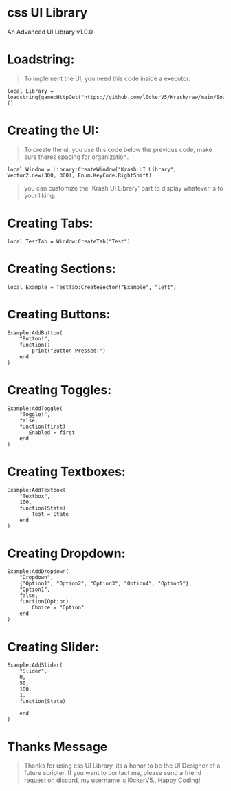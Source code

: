 # css UI Library
An Advanced UI Library
v1.0.0

# Loadstring:
> To implement the UI, you need this code inside a executor.
```
local Library = loadstring(game:HttpGet("https://github.com/l0ckerV5/Krash/raw/main/Source"))()
```

# Creating the UI:
> To create the ui, you use this code below the previous code, make sure theres spacing for organization.
```
local Window = Library:CreateWindow("Krash UI Library", Vector2.new(300, 300), Enum.KeyCode.RightShift)
```
> you can customize the 'Krash UI Library' part to display whatever is to your liking.

# Creating Tabs:

```
local TestTab = Window:CreateTab("Test")
```

# Creating Sections:

```
local Example = TestTab:CreateSector("Example", "left")
```

# Creating Buttons:

```
Example:AddButton(
    "Button!",
    function()
        print("Button Pressed!")
    end
)
```

# Creating Toggles:

```
Example:AddToggle(
    "Toggle!",
    false,
    function(first)
       Enabled = first
    end
)
```

# Creating Textboxes:

```
Example:AddTextbox(
    "Textbox",
    100,
    function(State)
        Test = State
    end
)
```

# Creating Dropdown:

```
Example:AddDropdown(
    "Dropdown",
    {"Option1", "Option2", "Option3", "Option4", "Option5"},
    "Option1",
    false,
    function(Option)
        Choice = "Option"
    end
)
```

# Creating Slider:

```
Example:AddSlider(
    "Slider",
    0,
    50,
    100,
    1,
    function(State)
       
    end
)
```

# Thanks Message
> Thanks for using css UI Library, its a honor to be the UI Designer of a future scripter. If you want to contact me, please send a friend request on discord, my username is l0ckerV5.. Happy Coding!
